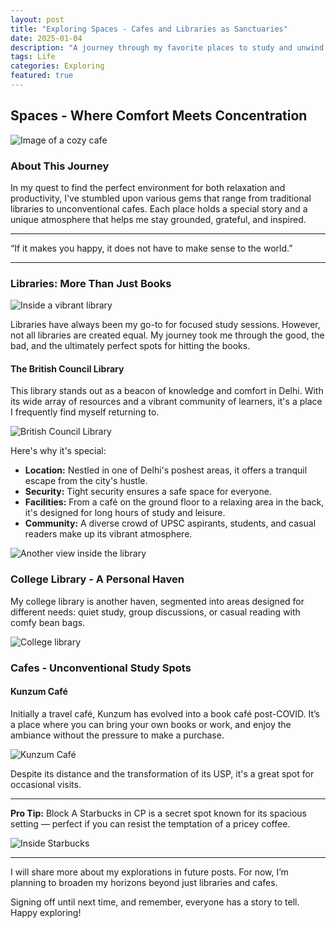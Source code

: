 ```yaml
---
layout: post
title: "Exploring Spaces - Cafes and Libraries as Sanctuaries"
date: 2025-01-04
description: "A journey through my favorite places to study and unwind: from bustling libraries to serene cafes."
tags: Life
categories: Exploring
featured: true
---
```


## Spaces - Where Comfort Meets Concentration

![Image of a cozy cafe](../images/cafe0.jpg "Cozy Cafe")

### About This Journey

In my quest to find the perfect environment for both relaxation and productivity, I've stumbled upon various gems that range from traditional libraries to unconventional cafes. Each place holds a special story and a unique atmosphere that helps me stay grounded, grateful, and inspired.

---

“If it makes you happy, it does not have to make sense to the world.”

---

### Libraries: More Than Just Books

![Inside a vibrant library](../images/library0.jpg)

Libraries have always been my go-to for focused study sessions. However, not all libraries are created equal. My journey took me through the good, the bad, and the ultimately perfect spots for hitting the books.

#### The British Council Library

This library stands out as a beacon of knowledge and comfort in Delhi. With its wide array of resources and a vibrant community of learners, it's a place I frequently find myself returning to.

![British Council Library](../images/library1.jpg)

Here's why it's special:
- **Location:** Nestled in one of Delhi's poshest areas, it offers a tranquil escape from the city's hustle.
- **Security:** Tight security ensures a safe space for everyone.
- **Facilities:** From a café on the ground floor to a relaxing area in the back, it's designed for long hours of study and leisure.
- **Community:** A diverse crowd of UPSC aspirants, students, and casual readers make up its vibrant atmosphere.

![Another view inside the library](../images/library2.jpg)

### College Library - A Personal Haven

My college library is another haven, segmented into areas designed for different needs: quiet study, group discussions, or casual reading with comfy bean bags.

![College library](../images/college0.jpg)

### Cafes - Unconventional Study Spots

#### Kunzum Café

Initially a travel café, Kunzum has evolved into a book café post-COVID. It’s a place where you can bring your own books or work, and enjoy the ambiance without the pressure to make a purchase.

![Kunzum Café](../images/cafe0.jpg)

Despite its distance and the transformation of its USP, it's a great spot for occasional visits.

---

**Pro Tip:** Block A Starbucks in CP is a secret spot known for its spacious setting — perfect if you can resist the temptation of a pricey coffee.

![Inside Starbucks](../images/cafe1.jpg)

---

I will share more about my explorations in future posts. For now, I’m planning to broaden my horizons beyond just libraries and cafes.

Signing off until next time, and remember, everyone has a story to tell. Happy exploring!

